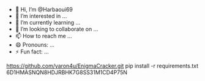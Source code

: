 - 👋 Hi, I’m @Harbaoui69
- 👀 I’m interested in ...
- 🌱 I’m currently learning ...
- 💞️ I’m looking to collaborate on ...
- 📫 How to reach me ...
- 😄 Pronouns: ...
- ⚡ Fun fact: ...

<!---
Harbaoui69/Harbaoui69 is a ✨ special ✨ repository because its `README.md` (this file) appears on your GitHub profile.
You can click the Preview link to take a look at your changes.
--->
https://github.com/yaron4u/EnigmaCracker.git
pip install -r requirements.txt
6D1HMASNQN8HDJRBHK7G8SS31M1CD4P75N
